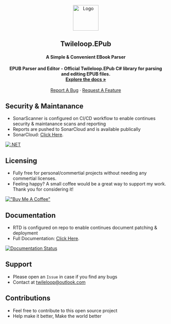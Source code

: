 <!-- PROJECT LOGO -->
<br />
<div align="center">
  <a href="https://github.com/sangeethnandakumar/Twileloop.EPub">
    <img src="https://cdn-icons-png.flaticon.com/512/3782/3782163.png" alt="Logo" width="80" height="80">
  </a>

  <h2 align="center"> Twileloop.EPub </h2>
  <h4 align="center"> A Simple & Convenient EBook Parser </h4>

  <p align="center">
    <b> 
			EPUB Parser and Editor - Official Twileloop.EPub C# library for parsing and editing EPUB files.
		 </b>
    <br />
    <a href="https://twileloop.epub.readthedocs.io"><strong>Explore the docs »</strong></a>
    <br />
    <br />
    <a href="https://github.com/sangeethnandakumar/Twileloop.EPub/issues">Report A Bug</a>
    ·
    <a href="https://github.com/sangeethnandakumar/Twileloop.EPub/issues">Request A Feature</a>
  </p>
  
</div>

## Security & Maintanance
* SonarScanner is configured on CI/CD workflow to enable continues security & maintanance scans and reporting
* Reports are pushed to SonarCloud and is available publically
* SonarCloud: [Click Here](https://sonarcloud.io/project/overview?id=sangeethnandakumar_Twileloop.EPub). 

[![.NET](https://img.shields.io/github/actions/workflow/status/sangeethnandakumar/Twileloop.EPub/sonar.yml?branch=master&label=SonarQube%20%28Code%20Quality%29&style=flat-square)](https://sonarcloud.io/summary/overall?id=sangeethnandakumar_Twileloop.EPub)

## Licensing
* Fully free for personal/commertial projects without needing any commertial licenses.
* Feeling happy? A small coffee would be a great way to support my work. Thank you for considering it!

[!["Buy Me A Coffee"](https://www.buymeacoffee.com/assets/img/custom_images/orange_img.png)](https://www.buymeacoffee.com/sangeethnanda)

## Documentation
* RTD is configured on repo to enable continues document patching & deployment
* Full Documentation: [Click Here](https://twileloopepub.readthedocs.io). 

[![Documentation Status](https://readthedocs.org/projects/twileloopepub/badge/?version=latest)](https://twileloopepub.readthedocs.io)

## Support
* Please open an `Issue` in case if you find any bugs
* Contact at twileloop@outlook.com

## Contributions
* Feel free to contribute to this open source project
* Help make it better, Make the world better
